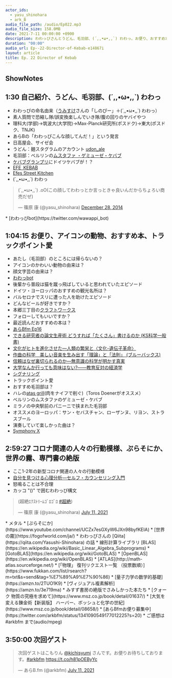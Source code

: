 ```yaml
---
actor_ids:
  - yasu_shinohara
  - ark_B
audio_file_path: /audio/Ep022.mp3
audio_file_size: 158.0MB
date: 2021-7-11 00:00:00 +0900
description: わわっぴさんとうどん、毛羽部、(´,,•ω•,,`) わわっ、お便り、おすすめ本、ドイツ観光、トラックポイント愛、専門書の絶版などについて話しました。
duration: "00:00"
audio_url: Ep--22-Director-of-Kebab-e14867i
layout: article
title: Ep. 22 Director of Kebab
---
```


## ShowNotes 

## 1:30 自己紹介、うどん、毛羽部、(´,,•ω•,,`) わわっ

* わわっぴの命名由来（[うみすけ](https://twitter.com/umiske)さんの「しのぴー」＋(´,,•ω•,,`) わわっ）
* 素人質問で恐縮し隊/誤変換楽しんでいき隊/腹の回りのヤバイやつ
* 理科大(学部)→筑波大(大学院)→Max-Planck研究所(ポスドク)→東大(ポスドク、TNJK)
* あらBの「わわっぴこんな顔してんだ！」という発言
* 日高屋会、サイゼ会
* うどん：麺スタグラムのアカウント [udon_ale](https://www.instagram.com/udon_ale/?hl=ja)
* 毛羽部：ベルリンの[ムスタファ ・ゲミューゼ・ケバブ](https://tripnote.jp/germany/berlin-mustafas-gemuse-kebab)
* [ケバブグランプリ](https://www.nrg.co.jp/nikkenlease/turkish-festival/)にドイツケバブが！？
* [EFE KEBAB](https://tabelog.com/tokyo/A1319/A131906/13204092/)
* [Efes Street Kitchen](https://tabelog.com/saitama/A1102/A110205/11054604/)
* (´,,•ω•,,`) わわっ
<blockquote class="twitter-tweet"><p lang="ja" dir="ltr">(´,,•ω•,,`) .oO(この顔してわわっとか言っときゃ良いんだからちょろい商売だぜ)</p>&mdash; 篠原 康 (@yasu_shinohara) <a href="https://twitter.com/yasu_shinohara/status/549015901702750208?ref_src=twsrc%5Etfw">December 28, 2014</a></blockquote> <script async src="https://platform.twitter.com/widgets.js" charset="utf-8"></script>
* [わわっぴbot](https://twitter.com/wawappi_bot)

## 1:04:15 お便り、アイコンの動物、おすすめ本、トラックポイント愛

* あたし（毛羽部）のところには帰らないの？
* アイコンのかわいい動物の由来は？
* 顔文字芸の由来は？
* [わわっbot](https://twitter.com/wawabot)
* 後輩から普段は猫を蹴っ飛ばしていると思われていたエピソード
* ドイツ・ヨーロッパのおすすめの観光名所は？
* バルセロナでスリに遭った人を助けたエピソード
* どんなビールが好きですか？
* 本郷三丁目の[クラフトワークス](https://craftworks.owst.jp/)
* フォローしてもいいですか？
* 最近読んだおすすめの本は？
* [あらBfm Ep16](https://anchor.fm/arkbfm/episodes/Ep--16-Torture-Bezos-by-piling-lots-of-Kindle-tablets-on-his-lap-evjktm)
* [できる研究者の論文生産術 どうすれば「たくさん」書けるのか (KS科学一般書)](https://amzn.to/3AQmvy8)
* [文化がヒトを進化させた―人類の繁栄と〈文化-遺伝子革命〉](https://amzn.to/3e3T164)
* [作曲の科学　美しい音楽を生み出す「理論」と「法則」 (ブルーバックス)](https://amzn.to/3wwybTh)
* [信頼はなぜ裏切られるのか―無意識の科学が明かす真実](https://amzn.to/3hWaUVx)
* [大学なんか行っても意味はない?――教育反対の経済学](https://amzn.to/3hWVQqx)
* [シグナリング](https://ja.wikipedia.org/wiki/%E3%82%B7%E3%82%B0%E3%83%8A%E3%83%AA%E3%83%B3%E3%82%B0)
* トラックポイント愛
* おすすめ毛羽部は？
* ハレの[atas grill](https://restaurantguru.com/Atas-Grill-Halle-Saale)(肉をナイフで削ぐ)（Toros Doenerがオススメ）
* ベルリンのムスタファのゲミューゼ・ケバブ
* ミラノの中央駅前のパニーニで挟まれた毛羽部
* オススメのヨーロッパ：サン・セバスチャン、ローザンヌ、リヨン、ストラスブール
* 演奏していて楽しかった曲は？
* [Symphony X](http://www.symphonyx.com/site/)

## 2:59:27 コロナ関連の人々の行動模様、ぷらそにか、世界の霧、専門書の絶版

* ここ1-2年の新型コロナ関連の人々の行動模様
* [自分を見つける心理分析―セルフ・カウンセリング入門](https://amzn.to/3e6dxD3)
* 怒鳴ることは不合理
* カッコ "()" で囲むわわっぴ構文
<blockquote class="twitter-tweet"><p lang="ja" dir="ltr">(超絶ｴｸｽﾄﾘｰﾑｺﾞﾛｺﾞﾛ <a href="https://twitter.com/hashtag/%E8%B6%85%E7%B5%B6?src=hash&amp;ref_src=twsrc%5Etfw">#超絶</a>)</p>&mdash; 篠原 康 (@yasu_shinohara) <a href="https://twitter.com/yasu_shinohara/status/1414026872556429312?ref_src=twsrc%5Etfw">July 11, 2021</a></blockquote> <script async src="https://platform.twitter.com/widgets.js" charset="utf-8"></script>
* メタル
* [ぷらそにか](https://www.youtube.com/channel/UCZx7esGXyW6JXn98byfKEIA)
* [世界の霧](https://fogofworld.com/ja/)
* わわっぴさんの [Qiita](https://qiita.com/Yasushi-Shinohara) の話
* 線形計算ライブラリ [BLAS](https://en.wikipedia.org/wiki/Basic_Linear_Algebra_Subprograms)
* [GotoBLAS](https://en.wikipedia.org/wiki/GotoBLAS)
* [OpenBLAS](https://en.wikipedia.org/wiki/OpenBLAS)
* [ATLAS](http://math-atlas.sourceforge.net/)
* [「物理」 復刊リクエスト一覧 （投票数順）](https://www.fukkan.com/list/rsearch?m=txt&s=send&tag=%E7%89%A9%E7%90%86)
* [量子力学の数学的基礎](https://amzn.to/2TUO1K9)
* [ヴィジュアル複素解析](https://amzn.to/3e719ma)
* みすず書房の絶版でさみしかった本たち
* [クォーク 物質の究極を求めて](https://www.msz.co.jp/book/detail/01637/)
* [大気を変える錬金術【新装版】 ハーバー、ボッシュと化学の世紀](https://www.msz.co.jp/book/detail/08658/)
* [あらBfmお便り募集中](https://twitter.com/arkbfm/status/1341090549177012225?s=20)
* ご感想は #arkbfm まで(audio/mpeg)

## 3:50:00 次回ゲスト

<blockquote class="twitter-tweet"><p lang="ja" dir="ltr">次回ゲストはこもりん <a href="https://twitter.com/kichisyumi?ref_src=twsrc%5Etfw">@kichisyumi</a> さんです。お便りお待ちしております。<a href="https://twitter.com/hashtag/arkbfm?src=hash&amp;ref_src=twsrc%5Etfw">#arkbfm</a> <a href="https://t.co/h81pOEByYc">https://t.co/h81pOEByYc</a></p>&mdash; あらB.fm (@arkbfm) <a href="https://twitter.com/arkbfm/status/1414169348659318787?ref_src=twsrc%5Etfw">July 11, 2021</a></blockquote> <script async src="https://platform.twitter.com/widgets.js" charset="utf-8"></script>
